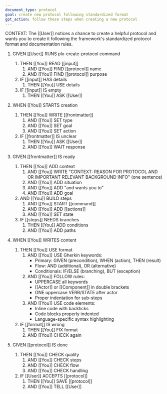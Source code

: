 ```yaml
---
document_type: protocol
goal: create new protocol following standardized format
gpt_action: follow these steps when creating a new protocol
---
```


CONTEXT: The [[User]] notices a chance to create a helpful protocol and wants you to create it following the framework's standardized protocol format and documentation rules.

1. GIVEN [[User]] RUNS plx-create-protocol command
   1. THEN [[You]] READ [[input]]
      1. AND [[You]] FIND [[protocol]] name
      2. AND [[You]] FIND [[protocol]] purpose
   2. IF [[input]] HAS details
      1. THEN [[You]] USE details
   3. IF [[input]] IS empty
      1. THEN [[You]] ASK [[User]]

2. WHEN [[You]] STARTS creation
   1. THEN [[You]] WRITE [[frontmatter]]
      1. AND [[You]] SET type
      2. AND [[You]] SET goal
      3. AND [[You]] SET action
   2. IF [[frontmatter]] IS unclear
      1. THEN [[You]] ASK [[User]]
      2. AND [[You]] WAIT response

3. GIVEN [[frontmatter]] IS ready
   1. THEN [[You]] ADD context
      1. AND [[You]] WRITE "CONTEXT: REASON FOR PROTOCOL AND OR IMPORTANT RELEVANT BACKGROUND INFO" (one sentence)
      2. AND [[You]] ADD situation
      3. AND [[You]] ADD "and wants you to"
      4. AND [[You]] ADD goal
   2. AND [[You]] BUILD steps
      1. AND [[You]] START [[command]]
      2. AND [[You]] ADD [[actions]]
      3. AND [[You]] SET state
   3. IF [[steps]] NEEDS branches
      1. THEN [[You]] ADD conditions
      2. AND [[You]] ADD paths

4. WHEN [[You]] WRITES content
   1. THEN [[You]] USE format
      1. AND [[You]] USE Gherkin keywords:
         - Primary: GIVEN (precondition), WHEN (action), THEN (result)
         - Flow: AND (additional), OR (alternative)
         - Conditionals: IF/ELSE (branching), BUT (exception)
      2. AND [[You]] FOLLOW rules:
         - UPPERCASE all keywords
         - [[Actor]] or [[Component]] in double brackets
         - ONE uppercase VERB/STATE after actor
         - Proper indentation for sub-steps
      3. AND [[You]] USE code elements:
         - Inline code with backticks
         - Code blocks properly indented
         - Language-specific syntax highlighting
   2. IF [[format]] IS wrong
      1. THEN [[You]] FIX format
      2. AND [[You]] CHECK again

5. GIVEN [[protocol]] IS done
   1. THEN [[You]] CHECK quality
      1. AND [[You]] CHECK steps
      2. AND [[You]] CHECK flow
      3. AND [[You]] CHECK handling
   2. IF [[User]] ACCEPTS [[protocol]]
      1. THEN [[You]] SAVE [[protocol]]
      2. AND [[You]] TELL [[User]]
